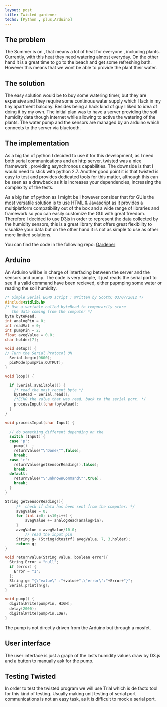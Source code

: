 ```yaml
---
layout: post
title: Twisted gardener
techs: [Python , plus,Arduino]
---
```


## The problem

The Summer is on , that means a lot of heat for everyone , including plants. Currently, with this heat they need watering almost everyday. On the other hand it is a great time to go to the beach and get some refreshing bath. However this means that we wont be able to provide the plant their water. 

## The solution

The easy solution would be to buy some watering timer, but they are expensive and they require some continous water supply which I lack in my tiny apartment balcony. Besides being a hack kind of guy I liked to idea of doing it by my own.
The initial plan was to have a server providing the soil humidity data though internet while allowing to active the watering of the plants. The water pump and the sensors are managed by an arduino which connects to the server via bluetooth.

## The implementation

As a big fan of python I decided to use it for this development, as I need both serial communications and an http server, twisted was a nice framework , providing asynchronous capabilities. The downside is that I would need to stick with python 2.7. Another good point it is that twisted is easy to test and provides dedicated tools for this matter, although this can be seen as a drawback as it is increases your dependencies, increasing the complexity of the tests.

As a big fan of python as I might be I however consider that for GUIs the most versatile solution is to use HTML & Javascript as it provides a multiplatform compatibility out of the box and a wide range of libraries and framework so you can easily customize the GUI with great freedom. Therefore I decided to use D3js in order to represent the data collected by the humidity sensors, this is a great library that offers great flexibility to visualize your data but on the other hand it is not as simple to use as other more limited solutions.

You can find the code in the following repo: [Gardener](https://github.com/rulonder/Gardener)

## Arduino

An Arduino will be in charge of interfacing between the server and the sensors and pump. The code is very simple, it just reads the serial port to see if a valid command have been recieved, either pupmping some water or reading the soil humidity.

~~~ c
/* Simple Serial ECHO script : Written by ScottC 03/07/2012 */
#include<stdlib.h>
/* Use a variable called byteRead to temporarily store
   the data coming from the computer */
byte byteRead;
int analogPin = 0;
int readVal = 0;
int pumpPin = 2;
float avegValue = 0.0;
char holder[7];

void setup() {                
// Turn the Serial Protocol ON
  Serial.begin(9600);
  pinMode(pumpPin,OUTPUT);
}

void loop() {

  if (Serial.available()) {
    /* read the most recent byte */
    byteRead = Serial.read();
    /*ECHO the value that was read, back to the serial port. */
    processInput((char)byteRead);
  }
}

void processInput(char Input) {
  
  // do something different depending on the 
  switch (Input) {
  case 'p': 
    pump()  ;
    returnValue("\"Done\"",false);
    break;
  case 'r':   
    returnValue(getSensorReading(),false);
    break;
  default:    
    returnValue("\"unknownCommand\"",true);
    break;
  } 
}

String getSensorReading(){
     /*  check if data has been sent from the computer: */
     avegValue = 0;
     for (int i=0; i<10;i++) {
         avegValue += analogRead(analogPin);
     }
     avegValue = avegValue/10.0;
         // read the input pin
     String g= (String)dtostrf( avegValue, 7, 3,holder);
     return g;
}

void returnValue(String value, boolean error){
  String Error = "null";
  if (error) {
    Error = "1";
  };
  String g= "{\"value\" :"+value+",\"error\":"+Error+"}";  
  Serial.println(g);
}

void pump() {
  digitalWrite(pumpPin, HIGH);
  delay(2000);
  digitalWrite(pumpPin,LOW); 
}

~~~

The pump is not directly driven from the Arduino but through a mosfet.

## User interface

The user interface is just a graph of the lasts humidity values draw by D3.js and a button to manually ask for the pump.

## Testing Twisted

In order to test the twisted program we will use Trial which is de facto tool for this kind of testing. Usually making unit testing of serial port communications is not an easy task, as it is difficult to mock a serial port.





